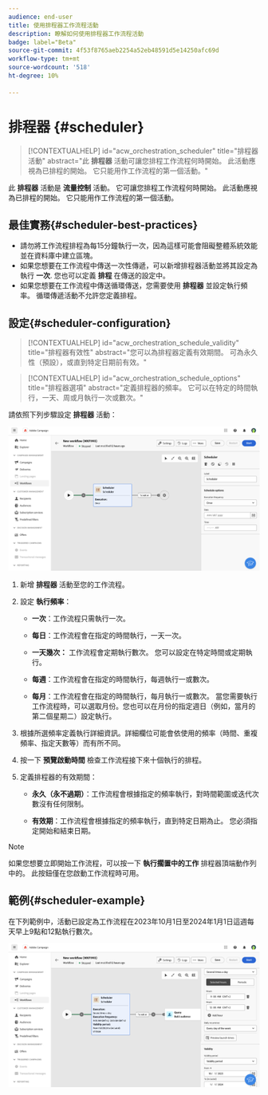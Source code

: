 ```yaml
---
audience: end-user
title: 使用排程器工作流程活動
description: 瞭解如何使用排程器工作流程活動
badge: label="Beta"
source-git-commit: 4f53f8765aeb2254a52eb48591d5e14250afc69d
workflow-type: tm+mt
source-wordcount: '518'
ht-degree: 10%

---
```



# 排程器 {#scheduler}


>[!CONTEXTUALHELP]
>id="acw_orchestration_scheduler"
>title="排程器活動"
>abstract="此 **排程器** 活動可讓您排程工作流程何時開始。 此活動應視為已排程的開始。 它只能用作工作流程的第一個活動。"


此 **排程器** 活動是 **流量控制** 活動。 它可讓您排程工作流程何時開始。 此活動應視為已排程的開始。 它只能用作工作流程的第一個活動。

## 最佳實務{#scheduler-best-practices}

* 請勿將工作流程排程為每15分鐘執行一次，因為這樣可能會阻礙整體系統效能並在資料庫中建立區塊。
* 如果您想要在工作流程中傳送一次性傳遞，可以新增排程器活動並將其設定為執行 **一次**. 您也可以定義 **排程** 在傳送的設定中。
* 如果您想要在工作流程中傳送循環傳送，您需要使用 **排程器** 並設定執行頻率。 循環傳遞活動不允許您定義排程。

## 設定{#scheduler-configuration}

>[!CONTEXTUALHELP]
>id="acw_orchestration_schedule_validity"
>title="排程器有效性"
>abstract="您可以為排程器定義有效期間。 可為永久性（預設），或直到特定日期前有效。"


>[!CONTEXTUALHELP]
>id="acw_orchestration_schedule_options"
>title="排程器選項"
>abstract="定義排程器的頻率。 它可以在特定的時間執行，一天、周或月執行一次或數次。"

請依照下列步驟設定 **排程器** 活動：

![](../assets/workflow-scheduler.png)

1. 新增 **排程器** 活動至您的工作流程。

1. 設定 **執行頻率**：

   * **一次**：工作流程只需執行一次。

   * **每日**：工作流程會在指定的時間執行，一天一次。

   * **一天幾次：** 工作流程會定期執行數次。 您可以設定在特定時間或定期執行。

   * **每週**：工作流程會在指定的時間執行，每週執行一或數次。

   * **每月**：工作流程會在指定的時間執行，每月執行一或數次。 當您需要執行工作流程時，可以選取月份。您也可以在月份的指定週日（例如，當月的第二個星期二）設定執行。

1. 根據所選頻率定義執行詳細資訊。詳細欄位可能會依使用的頻率（時間、重複頻率、指定天數等）而有所不同。

1. 按一下 **預覽啟動時間** 檢查工作流程接下來十個執行的排程。

1. 定義排程器的有效期間：

   * **永久（永不過期）**：工作流程會根據指定的頻率執行，對時間範圍或迭代次數沒有任何限制。

   * **有效期**：工作流程會根據指定的頻率執行，直到特定日期為止。 您必須指定開始和結束日期。

>[!NOTE]
>
>如果您想要立即開始工作流程，可以按一下 **執行擱置中的工作** 排程器頂端動作列中的。 此按鈕僅在您啟動工作流程時可用。

## 範例{#scheduler-example}

在下列範例中，活動已設定為工作流程在2023年10月1日至2024年1月1日這週每天早上9點和12點執行數次。

![](../assets/workflow-scheduler2.png)



